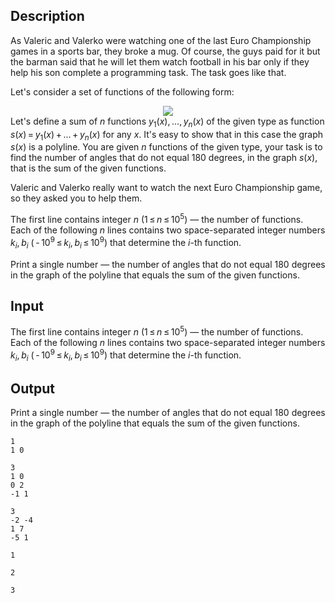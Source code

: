 ## Description

<div><p>As Valeric and Valerko were watching one of the last Euro Championship games in a sports bar, they broke a mug. Of course, the guys paid for it but the barman said that he will let them watch football in his bar only if they help his son complete a programming task. The task goes like that.</p><p>Let's consider a set of functions of the following form: </p><center class="tex-equation"><img align="middle" class="tex-formula" src="file://7rKzkSig.png" style="max-width: 100.0%;max-height: 100.0%;"></center> Let's define a sum of <span class="tex-span"><i>n</i></span> functions <span class="tex-span"><i>y</i><sub class="lower-index">1</sub>(<i>x</i>), ..., <i>y</i><sub class="lower-index"><i>n</i></sub>(<i>x</i>)</span> of the given type as function <span class="tex-span"><i>s</i>(<i>x</i>) = <i>y</i><sub class="lower-index">1</sub>(<i>x</i>) + ... + <i>y</i><sub class="lower-index"><i>n</i></sub>(<i>x</i>)</span> for any <span class="tex-span"><i>x</i></span>. It's easy to show that in this case the graph <span class="tex-span"><i>s</i>(<i>x</i>)</span> is a polyline. You are given <span class="tex-span"><i>n</i></span> functions of the given type, your task is to find the number of angles that do not equal 180 degrees, in the graph <span class="tex-span"><i>s</i>(<i>x</i>)</span>, that is the sum of the given functions.<p>Valeric and Valerko really want to watch the next Euro Championship game, so they asked you to help them.</p></div><div class="input-specification"><p>The first line contains integer <span class="tex-span"><i>n</i></span> <span class="tex-span">(1 ≤ <i>n</i> ≤ 10<sup class="upper-index">5</sup>)</span> — the number of functions. Each of the following <span class="tex-span"><i>n</i></span> lines contains two space-separated integer numbers <span class="tex-span"><i>k</i><sub class="lower-index"><i>i</i></sub>, <i>b</i><sub class="lower-index"><i>i</i></sub></span> <span class="tex-span">( - 10<sup class="upper-index">9</sup> ≤ <i>k</i><sub class="lower-index"><i>i</i></sub>, <i>b</i><sub class="lower-index"><i>i</i></sub> ≤ 10<sup class="upper-index">9</sup>)</span> that determine the <span class="tex-span"><i>i</i></span>-th function.</p></div><div class="output-specification"><p>Print a single number — the number of angles that do not equal 180 degrees in the graph of the polyline that equals the sum of the given functions.</p></div>

## Input

<p>The first line contains integer <span class="tex-span"><i>n</i></span> <span class="tex-span">(1 ≤ <i>n</i> ≤ 10<sup class="upper-index">5</sup>)</span> — the number of functions. Each of the following <span class="tex-span"><i>n</i></span> lines contains two space-separated integer numbers <span class="tex-span"><i>k</i><sub class="lower-index"><i>i</i></sub>, <i>b</i><sub class="lower-index"><i>i</i></sub></span> <span class="tex-span">( - 10<sup class="upper-index">9</sup> ≤ <i>k</i><sub class="lower-index"><i>i</i></sub>, <i>b</i><sub class="lower-index"><i>i</i></sub> ≤ 10<sup class="upper-index">9</sup>)</span> that determine the <span class="tex-span"><i>i</i></span>-th function.</p>

## Output

<p>Print a single number — the number of angles that do not equal 180 degrees in the graph of the polyline that equals the sum of the given functions.</p>





```input1
1
1 0

```




```input2
3
1 0
0 2
-1 1

```




```input3
3
-2 -4
1 7
-5 1

```




```output1
1

```




```output2
2

```




```output3
3

```


